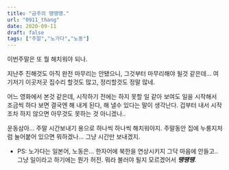 ```yaml
---
title: "금주의 땡땡땡."
url: "0911_thang"
date: 2020-09-11
draft: false
tags: ["주말","노가다","노동"]
---
```

이번주말은 또 뭘 해치워야 되나.

지난주 진해것도 아직 완전 마무리는 안됐으니,
그것부터 마무리해야 될것 같은데...
여기저기 이곳저곳 집수리 할것도 많고,
정리할것도 정말 많네.

어느 영화에서 본것 같은데,
시작하기 전에는 하지 못할 일 같아 보여도
일을 시작해서 조금씩 하다 보면
결국엔 해 내게 된다, 해 낼수 있다는 말이 생각난다.
겁부터 내서 시작조차 하지 않으면 아무것도 못하는 것 아니겠나..

운동삼아... 주말 시간보내기 용으로 하나씩 하나씩 해치워야지.
주말동안 집에 누룽지처럼 눌어붙어 있으면 뭐하겠나...
그냥 시간만 보내겠지.

* PS: 노가다는 일본어, 노동은... 한자어에 북한을 연상시키지 그닥 마음에 안들고..
그냥 일이라고 하기에는 뭔가 허전. 뭐라 불러야 될지 모르겠어서 ***땡땡땡***.


